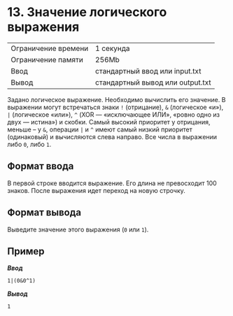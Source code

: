# 13. Значение логического выражения

|                   |                                |
|-------------------|--------------------------------|
|Ограничение времени|1 секунда                       |
|Ограничение памяти |256Mb                           |
|Ввод               |стандартный ввод или input.txt  |
|Вывод              |стандартный вывод или output.txt|

Задано логическое выражение. Необходимо вычислить его значение. В выражении могут встречаться знаки `!` (отрицание), `&` (логическое «и»), `|` (логическое «или»),  `^` (XOR — «исключающее ИЛИ», «ровно одно из двух — истина») и скобки. Самый высокий приоритет у отрицания, меньше – у `&`, операции `|` и `^` имеют самый низкий приоритет (одинаковый) и вычисляются слева направо. Все числа в выражении либо `0`, либо `1`.

## Формат ввода

В первой строке вводится выражение. Его длина не превосходит 100 знаков. После выражения идет переход на новую строчку.

## Формат вывода

Выведите значение этого выражения (`0` или `1`).

## Пример

***Ввод***

```text
1|(0&0^1)
```

***Вывод***

```text
1
```
